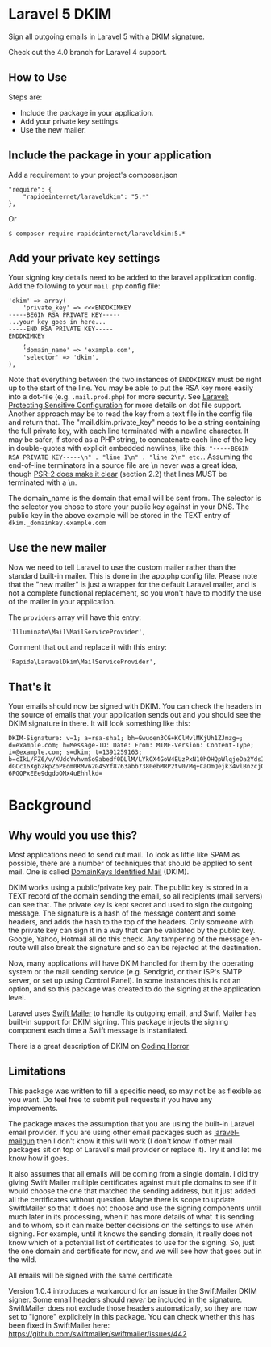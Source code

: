 Laravel 5 DKIM
==============

Sign all outgoing emails in Laravel 5 with a DKIM signature.

Check out the 4.0 branch for Laravel 4 support.

How to Use
----------

Steps are:

* Include the package in your application.
* Add your private key settings.
* Use the new mailer.

Include the package in your application
---------------------------------------

Add a requirement to your project's composer.json

    "require": {
        "rapideinternet/laraveldkim": "5.*"
    },

Or

	$ composer require rapideinternet/laraveldkim:5.*

Add your private key settings
-----------------------------

Your signing key details need to be added to the laravel application config. Add the following to your
`mail.php` config file:


    'dkim' => array(
        'private_key' => <<<ENDDKIMKEY
    -----BEGIN RSA PRIVATE KEY-----
    ...your key goes in here...
    -----END RSA PRIVATE KEY-----
    ENDDKIMKEY
        ,
        'domain_name' => 'example.com',
        'selector' => 'dkim',
    ),


Note that everything between the two instances of `ENDDKIMKEY` must be right up to the start of the line.
You may be able to put the RSA key more easily into a dot-file (e.g. `.mail.prod.php`) for more security.
See [Laravel: Protecting Sensitive Configuration](http://laravel.com/docs/configuration#protecting-sensitive-configuration)
for more details on dot file support.
Another approach may be to read the key from a text file in the config file and return that.
The "mail.dkim.private_key" needs to be a string containing the full private key, with each line
terminated with a newline character. It may be safer, if stored as a PHP string, to concatenate each
line of the key in double-quotes with explicit embedded newlines, like this:
`"-----BEGIN RSA PRIVATE KEY-----\n" . "line 1\n" . "line 2\n" etc.`. Assuming the end-of-line
terminators in a source file are \n never was a great idea, though [PSR-2 does make it clear](http://www.php-fig.org/psr/psr-2/) (section 2.2) that lines MUST be terminated with a \n.


The domain_name is the domain that email will be sent from. The selector is the selector you chose to
store your public key against in your DNS. The public key in the above example will be stored in the
TEXT entry of `dkim._domainkey.example.com`

Use the new mailer
------------------

Now we need to tell Laravel to use the custom mailer rather than the standard built-in mailer. This is done
in the app.php config file. Please note that the "new mailer" is just a wrapper for the default Laravel
mailer, and is not a complete functional replacement, so you won't have to modify the use of the mailer
in your application.

The `providers` array will have this entry:

    'Illuminate\Mail\MailServiceProvider',

Comment that out and replace it with this entry:

    'Rapide\LaravelDkim\MailServiceProvider',

That's it
---------

Your emails should now be signed with DKIM. You can check the headers in the source of emails that
your application sends out and you should see the DKIM signature in there. It will look something like this:

    DKIM-Signature: v=1; a=rsa-sha1; bh=Gwuoen3CG+KClMvlMKjUh1ZJmzg=;
    d=example.com; h=Message-ID: Date: From: MIME-Version: Content-Type;
    i=@example.com; s=dkim; t=1391259163;
    b=cIkL/FZ6/v/XUdcYvhvmSo9abedf0DLlM/LYkOX4GoW4EUzPxN10hOHQpWlqjeDa2YdsI7GH
    dGCc16Xgb2kpZbPEom0RMv62G4SYf8763abb7380ebMRP2tv0/Mq+CaOmQejk34vlBnzcj0JE
    6PGOPxEEe9dgdoOMx4uEhhlkd=

Background
==========

Why would you use this?
-----------------------

Most applications need to send out mail. To look as little like SPAM as possible, there are a number of
techniques that should be applied to sent mail. One is called
[DomainKeys Identified Mail](http://www.dkim.org/) (DKIM).

DKIM works using a public/private key pair. The public key is stored in a TEXT record of the domain sending
the email, so all recipients (mail servers) can see that. The private key is kept secret and used to
sign the outgoing message. The signature is a hash of the message content and some headers, and adds the hash to the
top of the headers. Only someone with the private key can sign it in a way that can be validated by the
public key. Google, Yahoo, Hotmail all do this check. Any tampering of the message en-route will also break
the signature and so can be rejected at the destination.

Now, many applications will have DKIM handled for them by the operating system or the mail sending service
(e.g. Sendgrid, or their ISP's SMTP server, or set up using Control Panel). In some instances this is not
an option, and so this package was created to do the signing at the application level.

Laravel uses [Swift Mailer](http://swiftmailer.org/) to handle its outgoing email, and Swift Mailer has built-in
support for DKIM signing. This package injects the signing component each time a Swift message is instantiated.

There is a great description of DKIM on [Coding Horror](http://www.codinghorror.com/blog/2010/04/so-youd-like-to-send-some-email-through-code.html)

Limitations
-----------

This package was written to fill a specific need, so may not be as flexible as you want. Do feel free to
submit pull requests if you have any improvements.

The package makes the assumption that you are using the built-in Laravel email provider. If you are using
other email packages such as [laravel-mailgun](https://github.com/killswitch/laravel-mailgun) then I
don't know it this will work (I don't know if other mail packages sit on top of Laravel's mail provider
or replace it). Try it and let me know how it goes.

It also assumes that all emails will be coming from a single domain. I did try giving Swift Mailer multiple
certificates against multiple domains to see if it would choose the one that matched the sending address,
but it just added all the certificates without question. Maybe there is scope to update SwiftMailer so that
it does not choose and use the signing components until much later in its processing, when it has more
details of what it is sending and to whom, so it can make better decisions on the settings to use when
signing. For example, until it knows the sending domain, it really does not know which of a potential
list of certificates to use for the signing.
So, just the one domain and certificate for now, and we will see how that goes out in the wild.

All emails will be signed with the same certificate.

Version 1.0.4 introduces a workaround for an issue in the SwiftMailer DKIM signer. Some email headers
should *never* be included in the signature. SwiftMailer does not exclude those headers automatically,
so they are now set to "ignore" explicitely in this package. You can check whether this has been
fixed in SwiftMailer here: https://github.com/swiftmailer/swiftmailer/issues/442